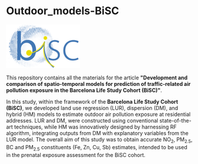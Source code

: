# Outdoor_models-BiSC

<img src="figures/bisc.png" alt="BiSC logo" width="200"/>  

This repository contains all the materials for the article **"Development and comparison of spatio-temporal models for prediction of traffic-related air pollution exposure in the Barcelona Life Study Cohort (BiSC)"**. 

In this study, within the framework of the **Barcelona Life Study Cohort (BiSC)**, we developed land use regression (LUR), dispersion (DM), and hybrid (HM) models to estimate outdoor air pollution exposure at residential addresses. LUR and DM, were constructed using conventional state-of-the-art techniques, while HM was innovatively designed by harnessing RF algorithm, integrating outputs from DM with explanatory variables from the LUR model. The overall aim of this study was to obtain accurate NO<sub>2</sub>, PM<sub>2.5</sub>, BC  and PM<sub>2.5</sub> constituents (Fe, Zn, Cu, Sb) estimates, intended to be used in the prenatal exposure assessment for the BiSC cohort.



